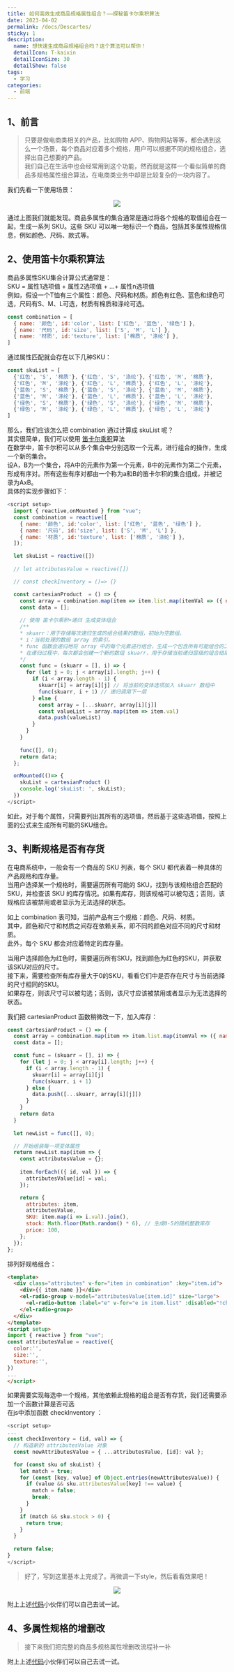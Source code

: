 ```yaml
---
title: 如何高效生成商品规格属性组合？——探秘笛卡尔乘积算法
date: 2023-04-02
permalink: /docs/Descartes/
sticky: 1
description: 
  name: 想快速生成商品规格组合吗？这个算法可以帮你！
  detailIcon: T-kaixin
  detailIconSize: 30
  detailShow: false
tags:
  - 学习
categories:
  - 前端
---
```


## 1、前言

> 只要是做电商类相关的产品，比如购物 APP、购物网站等等，都会遇到这么一个场景，每个商品对应着多个规格，用户可以根据不同的规格组合，选择出自己想要的产品。<br/>
我们自己在生活中也会经常用到这个功能，然而就是这样一个看似简单的商品多规格属性组合算法，在电商类业务中却是比较复杂的一块内容了。

我们先看一下使用场景：
<p align="center">
  <img class="imageBorder" src="https://toby607-1317049696.cos.ap-guangzhou.myqcloud.com/images/blogs/SKU.gif" lazy />
</p>
通过上图我们就能发现。商品多属性的集合通常是通过将各个规格的取值组合在一起，生成一系列 SKU。这些 SKU 可以唯一地标识一个商品，包括其多属性规格信息，例如颜色、尺码、款式等。

## 2、使用笛卡尔乘积算法

商品多属性SKU集合计算公式通常是：<br/> 
SKU = 属性1选项值 + 属性2选项值 + ...+ 属性n选项值<br/> 
例如，假设一个T恤有三个属性：颜色、尺码和材质。颜色有红色、蓝色和绿色可选，尺码有S、M、L可选，材质有棉质和涤纶可选。
```js
const combination = [
  { name: '颜色', id:'color', list: ['红色', '蓝色', '绿色'] },
  { name: '尺码', id:'size', list: ['S', 'M', 'L'] },
  { name: '材质', id:'texture', list: ['棉质', '涤纶'] },
]
```
通过属性匹配就会存在以下几种SKU：
```js
const skuList = [
  {'红色', 'S', '棉质'}, {'红色', 'S', '涤纶'}, {'红色', 'M', '棉质'}, 
  {'红色', 'M', '涤纶'}, {'红色', 'L', '棉质'}, {'红色', 'L', '涤纶'}, 
  {'蓝色', 'S', '棉质'}, {'蓝色', 'S', '涤纶'}, {'蓝色', 'M', '棉质'}, 
  {'蓝色', 'M', '涤纶'}, {'蓝色', 'L', '棉质'}, {'蓝色', 'L', '涤纶'}, 
  {'绿色', 'S', '棉质'}, {'绿色', 'S', '涤纶'}, {'绿色', 'M', '棉质'}, 
  {'绿色', 'M', '涤纶'}, {'绿色', 'L', '棉质'}, {'绿色', 'L', '涤纶'}
]

```
那么，我们应该怎么把 combination 通过计算成 skuList 呢？<br/>
其实很简单，我们可以使用 [笛卡尔乘积](https://baike.baidu.com/item/%E7%AC%9B%E5%8D%A1%E5%B0%94%E4%B9%98%E7%A7%AF/6323173?fr=aladdin)算法<br/>
在数学中，笛卡尔积可以从多个集合中分别选取一个元素，进行组合的操作，生成一个新的集合。<br/>
设A，B为一个集合，将A中的元素作为第一个元素，B中的元素作为第二个元素，形成有序对。所有这些有序对都由一个称为a和B的笛卡尔积的集合组成，并被记录为AxB。<br/>
具体的实现步骤如下：
```js
<script setup>
  import { reactive,onMounted } from "vue";
  const combination = reactive([
    { name: '颜色', id:'color', list: ['红色', '蓝色', '绿色'] },
    { name: '尺码', id:'size', list: ['S', 'M', 'L'] },
    { name: '材质', id:'texture', list: ['棉质', '涤纶'] },
  ]);

  let skuList = reactive([])
  
  // let attributesValue = reactive([])

  // const checkInventory = ()=> {}

  const cartesianProduct  = () => {
    const array = combination.map(item => item.list.map(itemVal => ({ name: item.name, val: itemVal })));
    const data = [];
    
    // 使用 笛卡尔乘积+递归 生成变体组合
    /**
    * skuarr：用于存储每次递归生成的组合结果的数组，初始为空数组。
    * i：当前处理的数组 array 的索引。
    * func 函数会递归地将 array 中的每个元素进行组合，生成一个包含所有可能组合的二维数组 data。
    * 在递归过程中，每次都会创建一个新的数组 skuarr，用于存储当前递归层级的组合结果，从而确保不会对上一层级的组合结果造成干扰。
    */
    const func = (skuarr = [], i) => {
      for (let j = 0; j < array[i].length; j++) {
        if (i < array.length - 1) {
          skuarr[i] = array[i][j] // 将当前的变体选项加入 skuarr 数组中
          func(skuarr, i + 1) // 递归调用下一层
        } else {
          const array = [...skuarr, array[i][j]]
          const valueList = array.map(item => item.val)
          data.push(valueList)
        }
      }
    }
    
    func([], 0);
    return data;
  };

  onMounted(()=> {
    skuList = cartesianProduct ()
    console.log('skuList: ', skuList);
  })
</script>
```

如此，对于每个属性，只需要列出其所有的选项值，然后基于这些选项值，按照上面的公式来生成所有可能的SKU组合。

## 3、判断规格是否有存货
在电商系统中，一般会有一个商品的 SKU 列表，每个 SKU 都代表着一种具体的产品规格和库存量。<br/>
当用户选择某一个规格时，需要遍历所有可能的 SKU，找到与该规格组合匹配的 SKU，并检查该 SKU 的库存情况。如果有库存，则该规格可以被勾选；否则，该规格应该被禁用或者显示为无法选择的状态。

如上 combination 表可知，当前产品有三个规格：颜色、尺码、材质。<br/> 
其中，颜色和尺寸和材质之间存在依赖关系，即不同的颜色对应不同的尺寸和材质。<br/>
此外，每个 SKU 都会对应着特定的库存量。

当用户选择颜色为红色时，需要遍历所有SKU，找到颜色为红色的SKU，并获取该SKU对应的尺寸。<br/>
接下来，需要检查所有库存量大于0的SKU，看看它们中是否存在尺寸与当前选择的尺寸相同的SKU。<br/>
如果存在，则该尺寸可以被勾选；否则，该尺寸应该被禁用或者显示为无法选择的状态。

我们把 cartesianProduct 函数稍微改一下，加入库存：
```js
const cartesianProduct = () => {
  const array = combination.map(item => item.list.map(itemVal => ({ name: item.name, val: itemVal })));
  const data = [];

  const func = (skuarr = [], i) => {
    for (let j = 0; j < array[i].length; j++) {
      if (i < array.length - 1) {
        skuarr[i] = array[i][j]
        func(skuarr, i + 1)
      } else {
        data.push([...skuarr, array[i][j]])
      }
    }
    return data
  }
  
  let newList = func([], 0);

  // 开始组装每一项变体属性
  return newList.map(item => {
    const attributesValue = {};
    
    item.forEach(({ id, val }) => {
      attributesValue[id] = val;
    });

    return {
      attributes: item,
      attributesValue,
      SKU: item.map(i => i.val).join(),
      stock: Math.floor(Math.random() * 6), // 生成0-5的随机整数库存
      price: 100,
    };
  });
};
```

排列好规格组合：
```html
<template>
  <div class="attributes" v-for="item in combination" :key="item.id">
    <div>{{ item.name }}</div>
    <el-radio-group v-model="attributesValue[item.id]" size="large">
      <el-radio-button :label="e" v-for="e in item.list" :disabled="!checkInventory(item.id, e)"/>
    </el-radio-group>
  </div>
</template>
<script setup>
import { reactive } from "vue";
const attributesValue = reactive({
  color:'',
  size:'',
  texture:'',
})
...
</script>
```

如果需要实现每选中一个规格，其他依赖此规格的组合是否有存货，我们还需要添加一个函数计算是否可选<br/>
在js中添加函数 checkInventory ：
```js
<script setup>
...
const checkInventory = (id, val) => {
  // 构造新的 attributesValue 对象
  const newAttributesValue = { ...attributesValue, [id]: val };

  for (const sku of skuList) {
    let match = true;
    for (const [key, value] of Object.entries(newAttributesValue)) {
      if (value && sku.attributesValue[key] !== value) {
        match = false;
        break;
      }
    }
    if (match && sku.stock > 0) {
      return true;
    }
  }
  
  return false;
}
</script>
```

> 好了，写到这里基本上完成了。再微调一下style，然后看看效果吧！

<p align="center">
  <img class="imageBorder" src="https://toby607-1317049696.cos.ap-guangzhou.myqcloud.com/images/blogs/SUK2.gif" lazy />
</p>

附上上述[代码](https://toby607-1317049696.cos.ap-guangzhou.myqcloud.com/HTML/CartesianProduct.vue)小伙伴们可以自己去试一试。


## 4、多属性规格的增删改
> 接下来我们把完整的商品多规格属性增删改流程补一补
<CartesianProduct/>

附上上述[代码](https://toby607-1317049696.cos.ap-guangzhou.myqcloud.com/HTML/multiattribute.vue)小伙伴们可以自己去试一试。

